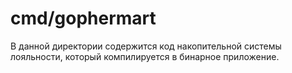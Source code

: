 # cmd/gophermart

В данной директории содержится код накопительной системы лояльности, который компилируется в бинарное приложение.